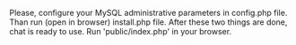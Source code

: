 Please, configure your MySQL administrative parameters in config.php file.
Than run (open in browser) install.php file.
After these two things are done, chat is ready to use. Run 'public/index.php' in your browser.
